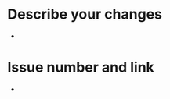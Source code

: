 <!-- (주석)

# Pull-Request 생성 전 체크리스트(꼭 한번 읽어주세요!!)
  1. 이슈 이름은 다른 사람도 이해할 수 있나요?
  2. 리뷰가 필요한 사람(Reviewers)을 추가했나요?
  3. 이슈 책임자(Assignees)를 추가했나요?
  4. 제목 가장 좌측에 해당 pull-request의 성향을 잘 나타내는 키워드가 있나요? 아래는 예시입니다! 복사해서 사용하세요!
    - [Feat]
    - [Docs]
    - [Chore]
    - [Refactor]
    - [Fix]
  5. Labels에는 해당 이슈의 성향을 잘 나타내나요?
  6. norminette 체크 했나요?
 -->
# Describe your changes
- 

# Issue number and link
- 
